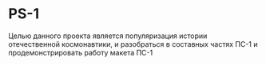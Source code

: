 # PS-1

Целью данного проекта является популяризация истории отечественной космонавтики, и разобраться в составных частях ПС-1 и продемонстрировать работу макета ПС-1
